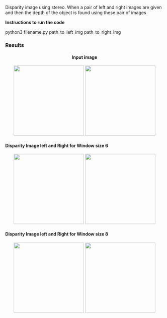 <p>Disparity image using stereo. When a pair of left and right images are given and then the depth of the object is found using these pair of images </p>

<p> <b> Instructions to run the code </b> </p>

python3 filename.py path_to_left_img  path_to_right_img 


<h3> Results </h3> 

<div align="center">
 <h4> Input image</h4>
  <img src="./results/proj2-pair11-L.png" height="223px">
   <img src="./results/proj2-pair11-R.png" height="223px">
</div>

<h4> Disparity Image left and Right for Window size 6 </h4> 
<div align="center">
  <img src="./results/disparity_image_leftwindow_size116.png" height="223px">
   <img src="./results/disparity_image_rightwindow_size116.png" height="223px">
</div>

<h4> Disparity Image left and Right for Window size 8 </h4> 
<div align="center">
  <img src="./results/disparity_image_leftwindow_size18.png" height="223px">
   <img src="./results/disparity_image_rightwindow_size18.png" height="223px">
</div>


